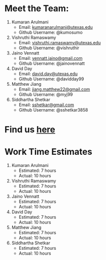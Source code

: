 # Meet the Team:
1. Kumaran Arulmani
    * Email: kumaranarulmani@utexas.edu
    * Github Username: @kumosumo
2. Vishruthi Ramaswamy
    * Email: vishruthi.ramaswamy@utexas.edu
    * Github Username: @vishruthir
3. Jaino Vennatt
    * Email: vennatt.jaino@gmail.com
    * Github Username: @jainovennatt
4. David Day
    * Email: david.day@utexas.edu
    * Github Username: @davidday99
5. Matthew Jiang
    * Email: jiang.matthew22@gmail.com
    * Github Username: @myj99
6. Siddhartha Shetkar
    * Email: sshetkar@gmail.com
    * Github Username: @sshetkar3858
# Find us [here](http://www.booklopedia.appspot.com/homepage.html)
# Work Time Estimates
1. Kumaran Arulmani
    * Estimated: 7 hours
    * Actual: 10 hours
2. Vishruthi Ramaswamy
    * Estimated: 7 hours
    * Actual: 10 hours
3. Jaino Vennatt
    * Estimated: 7 hours
    * Actual: 10 hours
4. David Day
    * Estimated: 7 hours
    * Actual: 10 hours
5. Matthew Jiang
    * Estimated: 7 hours
    * Actual: 10 hours
6. Siddhartha Shetkar
    * Estimated: 7 hours
    * Actual: 10 hours